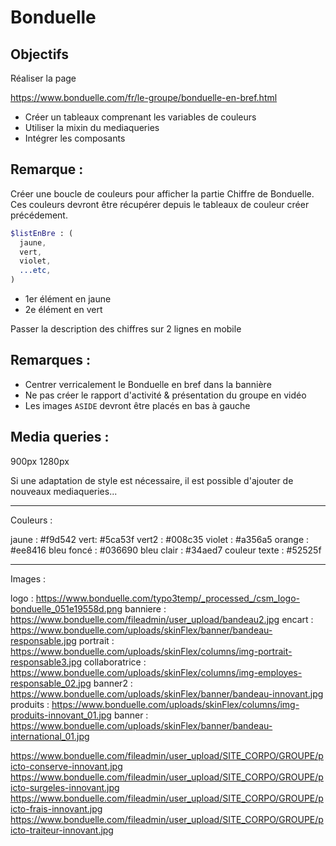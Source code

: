 # Bonduelle

Objectifs 
---
Réaliser la page 

https://www.bonduelle.com/fr/le-groupe/bonduelle-en-bref.html

* Créer un tableaux comprenant les variables de couleurs
* Utiliser la mixin du mediaqueries
* Intégrer les composants

Remarque : 
----
Créer une boucle de couleurs pour afficher la partie Chiffre de Bonduelle.
Ces couleurs devront être récupérer depuis le tableaux de couleur créer précédement.
 
```sass
$listEnBre : (
  jaune,
  vert,
  violet,
  ...etc,
)
```
* 1er élément en jaune
* 2e élément en vert 

Passer la description des chiffres sur 2 lignes en mobile

Remarques :
---- 
* Centrer verricalement le Bonduelle en bref dans la bannière 
* Ne pas créer le rapport d'activité & présentation du groupe en vidéo
* Les images `ASIDE` devront être placés en bas à gauche  


Media queries : 
-----

900px 
1280px

Si une adaptation de style est nécessaire, il est possible d'ajouter de nouveaux mediaqueries...

------
Couleurs : 

jaune : #f9d542
vert: #5ca53f
vert2 : #008c35
violet : #a356a5
orange : #ee8416
bleu foncé : #036690
bleu clair : #34aed7
couleur texte : #52525f

----------

Images : 

logo : https://www.bonduelle.com/typo3temp/_processed_/csm_logo-bonduelle_051e19558d.png
banniere : https://www.bonduelle.com/fileadmin/user_upload/bandeau2.jpg
encart : https://www.bonduelle.com/uploads/skinFlex/banner/bandeau-responsable.jpg
portrait : https://www.bonduelle.com/uploads/skinFlex/columns/img-portrait-responsable3.jpg
collaboratrice : https://www.bonduelle.com/uploads/skinFlex/columns/img-employes-responsable_02.jpg
banner2 : https://www.bonduelle.com/uploads/skinFlex/banner/bandeau-innovant.jpg
produits : https://www.bonduelle.com/uploads/skinFlex/columns/img-produits-innovant_01.jpg
banner : https://www.bonduelle.com/uploads/skinFlex/banner/bandeau-international_01.jpg

https://www.bonduelle.com/fileadmin/user_upload/SITE_CORPO/GROUPE/picto-conserve-innovant.jpg
https://www.bonduelle.com/fileadmin/user_upload/SITE_CORPO/GROUPE/picto-surgeles-innovant.jpg
https://www.bonduelle.com/fileadmin/user_upload/SITE_CORPO/GROUPE/picto-frais-innovant.jpg
https://www.bonduelle.com/fileadmin/user_upload/SITE_CORPO/GROUPE/picto-traiteur-innovant.jpg